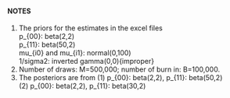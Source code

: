 #### NOTES
1. The priors for the estimates in the excel files  
p_{00}: beta(2,2)  
p_{11}: beta(50,2)  
mu_{i0} and mu_{i1}: normal(0,100)  
1/sigma2: inverted gamma(0,0){improper}
2. Number of draws: M=500,000; number of burn in: B=100,000.  
3. The posteriors are from
(1) p_{00}: beta(2,2), p_{11}: beta(50,2)  
(2) p_{00}: beta(2,2), p_{11}: beta(30,2)  
